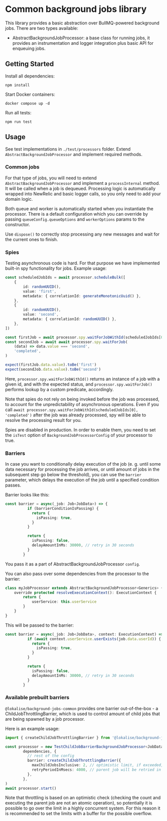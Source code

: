 # Common background jobs library

This library provides a basic abstraction over BullMQ-powered background jobs. There are two types available:

- AbstractBackgroundJobProcessor: a base class for running jobs, it provides an instrumentation and logger integration plus
  basic API for enqueuing jobs.

## Getting Started

Install all dependencies:

```shell
npm install
```

Start Docker containers:
```shell
docker compose up -d
```

Run all tests:

```shell
npm run test
```

## Usage

See test implementations in `./test/processors` folder. Extend `AbstractBackgroundJobProcessor` and implement required methods.

### Common jobs

For that type of jobs, you will need to extend `AbstractBackgroundJobProcessor` and implement a `processInternal` method.
It will be called when a job is dequeued. Processing logic is automatically wrapped into NewRelic and basic logger calls,
so you only need to add your domain logic.

Both queue and worker is automatically started when you instantiate the processor. There is a default configuration which
you can override by passing `queueConfig.queueOptions` and `workerOptions` params to the constructor.

Use `dispose()` to correctly stop processing any new messages and wait for the current ones to finish.

### Spies

Testing asynchronous code is hard. For that purpose we have implemented built-in spy functionality for jobs.
Example usage:

```ts
const scheduledJobIds = await processor.scheduleBulk([
	{
		id: randomUUID(),
		value: 'first',
		metadata: { correlationId: generateMonotonicUuid() },
	},
	{
		id: randomUUID(),
		value: 'second',
		metadata: { correlationId: randomUUID() },
	},
])

const firstJob = await processor.spy.waitForJobWithId(scheduledJobIds[0], 'completed')
const secondJob = await await processor.spy.waitForJob(
	(data) => data.value === 'second',
	'completed',
)

expect(firstJob.data.value).toBe('first')
expect(secondJob.data.value).toBe('second')
```

Here, `processor.spy.waitForJobWithId()` returns an instance of a job with a given id, and with the expected status, and `processor.spy.waitForJob()` performs lookup by a custom predicate, accordingly.

Note that spies do not rely on being invoked before the job was processed, to account for the unpredictability of asynchronous operations. Even if you call `await processor.spy.waitForJobWithId(scheduledJobIds[0], 'completed')` after the job was already processed, spy will be able to resolve the processing result for you.

Spies are disabled in production. In order to enable them, you need to set the `isTest` option of `BackgroundJobProcessorConfig` of your processor to true.

### Barriers

In case you want to conditionally delay execution of the job (e. g. until some data necessary for processing the job arrives, or until amount of jobs in the subsequent step go below the threshold), you can use the `barrier` parameter, which delays the execution of the job until a specified condition passes.

Barrier looks like this:

```ts
const barrier = async(_job: Job<JobData>) => {
          if (barrierConditionIsPassing) {
            return {
              isPassing: true,
            }
          }

          return {
            isPassing: false,
            delayAmountInMs: 30000, // retry in 30 seconds
          }
        }
```

You pass it as a part of AbstractBackgroundJobProcessor `config`.

You can also pass over some dependencies from the processor to the barrier:

```ts
class myJobProcessor extends AbstractBackgroundJobProcessor<Generics> {
    override protected resolveExecutionContext(): ExecutionContext {
        return {
            userService: this.userService
        }
    }
}
```

This will be passed to the barrier:

```ts
const barrier = async(_job: Job<JobData>, context: ExecutionContext) => {
          if (await context.userService.userExists(job.data.userId)) {
            return {
              isPassing: true,
            }
          }

          return {
            isPassing: false,
            delayAmountInMs: 30000, // retry in 30 seconds
          }
        }
```

### Available prebuilt barriers

`@lokalise/background-jobs-common` provides one barrier out-of-the-box - a ChildJobThrottlingBarrier, which is used to control amount of child jobs that are being spawned by a job processor.

Here is an example usage:

```ts
import { createChildJobThrottlingBarrier } from '@lokalise/background-jobs-common'    

const processor = new TestChildJobBarrierBackgroundJobProcessor<JobData, JobReturn>(
        dependencies, {
          // rest of the config
          barrier: createChildJobThrottlingBarrier({
            maxChildJobsInclusive: 2, // optimistic limit, if exceeded, parent job will not be processed.
            retryPeriodInMsecs: 4000, // parent job will be retried in 4 seconds if there are too many child jobs
          },
        },
)
await processor.start()
```

Note that throttling is based on an optimistic check (checking the count and executing the parent job are not an atomic operation), so potentially it is possible to go over the limit in a highly concurrent system. For this reason it is recommended to set the limits with a buffer for the possible overflow.
